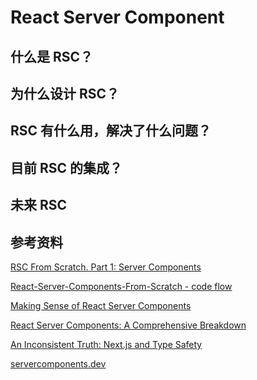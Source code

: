 <!--
 * @Author: yuchen
 * @Date: 2023-10-14 16:11:54
 * @Description: 
 * @LastEditTime: 2023-10-14 18:34:03
 * @LastEditors: yuchen
-->

# React Server Component

## 什么是 RSC？

## 为什么设计 RSC？

## RSC 有什么用，解决了什么问题？

## 目前 RSC 的集成？

## 未来 RSC 

## 参考资料

[RSC From Scratch. Part 1: Server Components](https://github.com/reactwg/server-components/discussions/5)

[React-Server-Components-From-Scratch - code flow](https://dev.to/bronifty/react-server-components-from-scratch-39ac)

[Making Sense of React Server Components](https://www.joshwcomeau.com/react/server-components/)

[React Server Components: A Comprehensive Breakdown](https://www.youtube.com/watch?v=VIwWgV3Lc6s&list=WL&index=4&ab_channel=Theo-t3%E2%80%A4gg)

[An Inconsistent Truth: Next.js and Type Safety](https://t3.gg/blog/post/types-and-nextjs)

[servercomponents.dev](https://servercomponents.dev/)